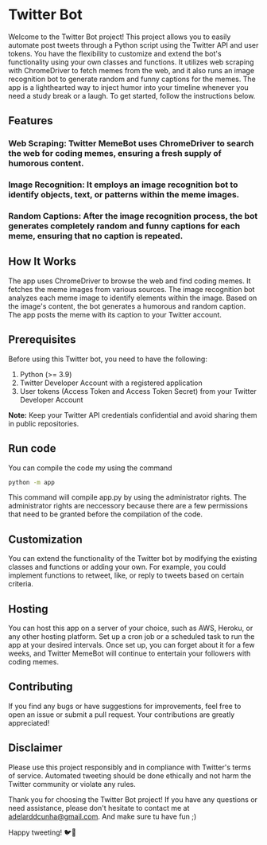 # Twitter Bot
Welcome to the Twitter Bot project! This project allows you to easily automate post tweets through a Python script using the Twitter API and user tokens. You have the flexibility to customize and extend the bot's functionality using your own classes and functions. It utilizes web scraping with ChromeDriver to fetch memes from the web, and it also runs an image recognition bot to generate random and funny captions for the memes. The app is a lighthearted way to inject humor into your timeline whenever you need a study break or a laugh. To get started, follow the instructions below.

## Features
### Web Scraping: Twitter MemeBot uses ChromeDriver to search the web for coding memes, ensuring a fresh supply of humorous content.
### Image Recognition: It employs an image recognition bot to identify objects, text, or patterns within the meme images.
### Random Captions: After the image recognition process, the bot generates completely random and funny captions for each meme, ensuring that no caption is repeated.

## How It Works
The app uses ChromeDriver to browse the web and find coding memes. It fetches the meme images from various sources.
The image recognition bot analyzes each meme image to identify elements within the image.
Based on the image's content, the bot generates a humorous and random caption.
The app posts the meme with its caption to your Twitter account.

## Prerequisites
Before using this Twitter bot, you need to have the following:

1. Python (>= 3.9)
2. Twitter Developer Account with a registered application
3. User tokens (Access Token and Access Token Secret) from your Twitter Developer Account

**Note:** Keep your Twitter API credentials confidential and avoid sharing them in public repositories.

## Run code
You can compile the code my using the command 
```bash
python -m app
```
This command will compile app.py by using the administrator rights. The administrator rights are neccessory because there are a few permissions that need to be granted before the compilation of the code. 


## Customization
You can extend the functionality of the Twitter bot by modifying the existing classes and functions or adding your own. For example, you could implement functions to retweet, like, or reply to tweets based on certain criteria.

## Hosting
You can host this app on a server of your choice, such as AWS, Heroku, or any other hosting platform. Set up a cron job or a scheduled task to run the app at your desired intervals. Once set up, you can forget about it for a few weeks, and Twitter MemeBot will continue to entertain your followers with coding memes.

## Contributing
If you find any bugs or have suggestions for improvements, feel free to open an issue or submit a pull request. Your contributions are greatly appreciated!

## Disclaimer
Please use this project responsibly and in compliance with Twitter's terms of service. Automated tweeting should be done ethically and not harm the Twitter community or violate any rules.

Thank you for choosing the Twitter Bot project! If you have any questions or need assistance, please don't hesitate to contact me at adelarddcunha@gmail.com. And make sure tu have fun ;)

Happy tweeting! 🐦🤖
